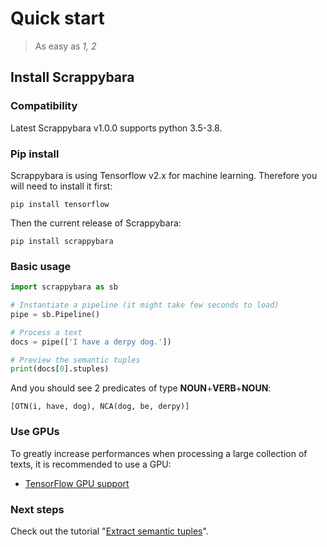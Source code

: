 # Quick start

> As easy as *1, 2*

## Install Scrappybara

### Compatibility

Latest Scrappybara v1.0.0 supports python 3.5-3.8.

### Pip install

Scrappybara is using Tensorflow v2.x for machine learning. Therefore you will need to install it first:

```shell
pip install tensorflow
```

Then the current release of Scrappybara:

```shell
pip install scrappybara
```

### Basic usage

```python
import scrappybara as sb

# Instantiate a pipeline (it might take few seconds to load)
pipe = sb.Pipeline()

# Process a text
docs = pipe(['I have a derpy dog.'])

# Preview the semantic tuples
print(docs[0].stuples)
```

And you should see 2 predicates of type **NOUN**+**VERB**+**NOUN**:

```terminal
[OTN(i, have, dog), NCA(dog, be, derpy)]
```

### Use GPUs

To greatly increase performances when processing a large collection of texts, it is recommended to use a GPU:
* [TensorFlow GPU support](https://www.tensorflow.org/install/gpu)

### Next steps

Check out the tutorial "[Extract semantic tuples](extract-semantic-tuples.md)".
